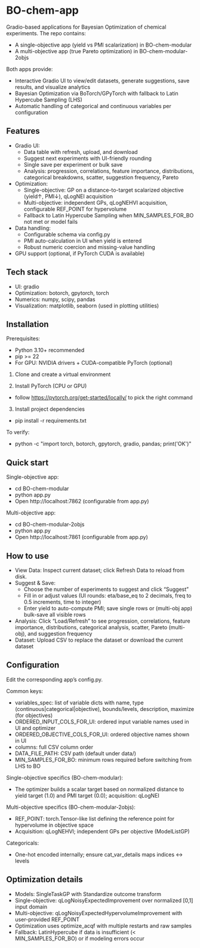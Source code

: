 # BO-chem-app

Gradio-based applications for Bayesian Optimization of chemical experiments. The repo contains:
- A single-objective app (yield vs PMI scalarization) in BO-chem-modular
- A multi-objective app (true Pareto optimization) in BO-chem-modular-2objs

Both apps provide:
- Interactive Gradio UI to view/edit datasets, generate suggestions, save results, and visualize analytics
- Bayesian Optimization via BoTorch/GPyTorch with fallback to Latin Hypercube Sampling (LHS)
- Automatic handling of categorical and continuous variables per configuration

## Features
- Gradio UI:
  - Data table with refresh, upload, and download
  - Suggest next experiments  with UI-friendly rounding
  - Single save per experiment or bulk save
  - Analysis: progression, correlations, feature importance, distributions, categorical breakdowns, scatter, suggestion frequency, Pareto
- Optimization:
  - Single-objective: GP on a distance-to-target scalarized objective (yield↑, PMI↓), qLogNEI acquisition
  - Multi-objective: independent GPs, qLogNEHVI acquisition, configurable REF_POINT for hypervolume
  - Fallback to Latin Hypercube Sampling when MIN_SAMPLES_FOR_BO not met or model fails
- Data handling:
  - Configurable schema via config.py
  - PMI auto-calculation in UI when yield is entered
  - Robust numeric coercion and missing-value handling
- GPU support (optional, if PyTorch CUDA is available)

## Tech stack
- UI: gradio
- Optimization: botorch, gpytorch, torch
- Numerics: numpy, scipy, pandas
- Visualization: matplotlib, seaborn (used in plotting utilities)

## Installation
Prerequisites:
- Python 3.10+ recommended
- pip >= 22
- For GPU: NVIDIA drivers + CUDA-compatible PyTorch (optional)

1) Clone and create a virtual environment

2) Install PyTorch (CPU or GPU)
- follow https://pytorch.org/get-started/locally/ to pick the right command 

3) Install project dependencies
- pip install -r requirements.txt

To verify:
- python -c "import torch, botorch, gpytorch, gradio, pandas; print('OK')"

## Quick start
Single-objective app:
- cd BO-chem-modular
- python app.py
- Open http://localhost:7862 (configurable from app.py)

Multi-objective app:
- cd BO-chem-modular-2objs
- python app.py
- Open http://localhost:7861 (configurable from app.py)
 
## How to use
- View Data: Inspect current dataset; click Refresh Data to reload from disk.
- Suggest & Save:
  - Choose the number of experiments to suggest and click “Suggest”
  - Fill in or adjust values (UI rounds: eta/base_eq to 2 decimals, freq to 0.5 increments, time to integer)
  - Enter yield to auto-compute PMI; save single rows or (multi-obj app) bulk-save all visible rows
- Analysis: Click “Load/Refresh” to see progression, correlations, feature importance, distributions, categorical analysis, scatter, Pareto (multi-obj), and suggestion frequency
- Dataset: Upload CSV to replace the dataset or download the current dataset

## Configuration
Edit the corresponding app’s config.py.

Common keys:
- variables_spec: list of variable dicts with name, type (continuous|categorical|objective), bounds/levels, description, maximize (for objectives)
- ORDERED_INPUT_COLS_FOR_UI: ordered input variable names used in UI and optimizer
- ORDERED_OBJECTIVE_COLS_FOR_UI: ordered objective names shown in UI
- columns: full CSV column order
- DATA_FILE_PATH: CSV path (default under data/)
- MIN_SAMPLES_FOR_BO: minimum rows required before switching from LHS to BO

Single-objective specifics (BO-chem-modular):
- The optimizer builds a scalar target based on normalized distance to yield target (1.0) and PMI target (0.0); acquisition: qLogNEI

Multi-objective specifics (BO-chem-modular-2objs):
- REF_POINT: torch.Tensor-like list defining the reference point for hypervolume in objective space
- Acquisition: qLogNEHVI; independent GPs per objective (ModelListGP)

Categoricals:
- One-hot encoded internally; ensure cat_var_details maps indices <-> levels

## Optimization details
- Models: SingleTaskGP with Standardize outcome transform
- Single-objective: qLogNoisyExpectedImprovement over normalized [0,1] input domain
- Multi-objective: qLogNoisyExpectedHypervolumeImprovement with user-provided REF_POINT
- Optimization uses optimize_acqf with multiple restarts and raw samples
- Fallback: LatinHypercube if data is insufficient (< MIN_SAMPLES_FOR_BO) or if modeling errors occur





